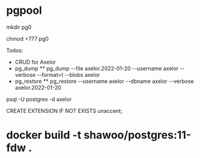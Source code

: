 # pgpool
mkdir pg0

chmod +777 pg0

Todos:
   * CRUD for Axelor
   * pg_dump
   ** pg_dump --file axelor.2022-01-20 --username axelor --verbose --format=t --blobs axelor
   * pg_restore
   ** pg_restore --username axelor --dbname axelor --verbose axelor.2022-01-20


psql -U postgres -d axelor

CREATE EXTENSION IF NOT EXISTS unaccent;

# docker build -t shawoo/postgres:11-fdw .

